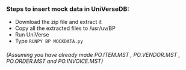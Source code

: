 ### Steps to insert mock data in UniVerseDB:

* Download the zip file and extract it
* Copy all the extracted files to /usr/uv/BP
* Run UniVerse
* Type `RUNPY BP MOCKDATA.py`
###### (Assuming you have already made PO.ITEM.MST , PO.VENDOR.MST , PO.ORDER.MST and PO.INVOICE.MST)

